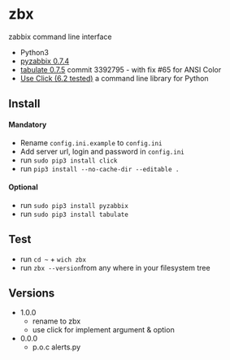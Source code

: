 # zbx 
zabbix command line interface 
- Python3
- [pyzabbix 0.7.4](https://github.com/lukecyca/pyzabbix)
- [tabulate 0.7.5](https://bitbucket.org/cesan3/python-tabulate) commit 3392795 - with fix #65 for ANSI Color
- [Use Click (6.2 tested)](https://github.com/pallets/click) a command line library for Python

## Install
#### Mandatory 
- Rename `config.ini.example` to `config.ini`
- Add server url, login and password in `config.ini`
- run `sudo pip3 install click`
- run `pip3 install --no-cache-dir --editable .`

#### Optional
- run `sudo pip3 install pyzabbix`
- run `sudo pip3 install tabulate`

## Test
- run `cd ~` + `wich zbx` 
- run `zbx --version`from any where in your filesystem tree

## Versions

- 1.0.0
	- rename to zbx
	- use click for implement argument & option 
- 0.0.0
	- p.o.c alerts.py
